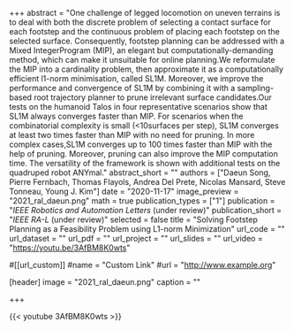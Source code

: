 +++
abstract = "One challenge of legged locomotion on uneven terrains is to deal with both the discrete problem of selecting a contact surface for each footstep and the continuous problem of placing each footstep on the selected surface. Consequently, footstep planning can be addressed with a Mixed IntegerProgram (MIP), an elegant but computationally-demanding method, which can make it unsuitable for online planning.We reformulate the MIP into a cardinality problem, then approximate it as a computationally efficient l1-norm minimisation, called SL1M. Moreover, we improve the performance and convergence of SL1M by combining it with a sampling-based root trajectory planner to prune irrelevant surface candidates.Our tests on the humanoid Talos in four representative scenarios show that SL1M always converges faster than MIP. For scenarios when the combinatorial complexity is small (<10surfaces per step), SL1M converges at least two times faster than MIP with no need for pruning. In more complex cases,SL1M converges up to 100 times faster than MIP with the help of pruning. Moreover, pruning can also improve the MIP computation time. The versatility of the framework is shown with additional tests on the quadruped robot ANYmal."
abstract_short = ""
authors = ["Daeun Song, Pierre Fernbach, Thomas Flayols, Andrea Del Prete, Nicolas Mansard, Steve Tonneau, Young J. Kim"]
date = "2020-11-17"
image_preview = "2021_ral_daeun.png"
math = true
publication_types = ["1"]
publication = "*IEEE Robotics and Automation Letters* (under review)"
publication_short = "*IEEE RA-L* (under review)"
selected = false
title = "Solving Footstep Planning as a Feasibility Problem using L1-norm Minimization"
url_code = ""
url_dataset = ""
url_pdf = ""
url_project = ""
url_slides = ""
url_video = "https://youtu.be/3AfBM8K0wts"

#[[url_custom]]
#name = "Custom Link"
#url = "http://www.example.org"

[header]
image = "2021_ral_daeun.png"
caption = ""

+++

{{< youtube 3AfBM8K0wts >}}
